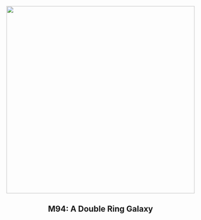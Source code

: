 
<p align="center"><img src="https://apod.nasa.gov/apod/image/2306/M94_Brennan_960.jpg" width="500" height="500"></p>
<h2 align="center"> M94: A Double Ring Galaxy </h2>

